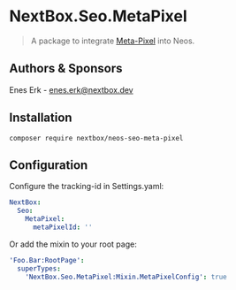 # NextBox.Seo.MetaPixel

> A package to integrate [Meta-Pixel](https://www.facebook.com/business/tools/meta-pixel) into Neos.

## Authors & Sponsors

Enes Erk - enes.erk@nextbox.dev  

## Installation

```
composer require nextbox/neos-seo-meta-pixel
```

## Configuration

Configure the tracking-id in Settings.yaml:

```yaml
NextBox:
  Seo:
    MetaPixel:
      metaPixelId: ''
```

Or add the mixin to your root page:

```yaml
'Foo.Bar:RootPage':
  superTypes:
    'NextBox.Seo.MetaPixel:Mixin.MetaPixelConfig': true
```
